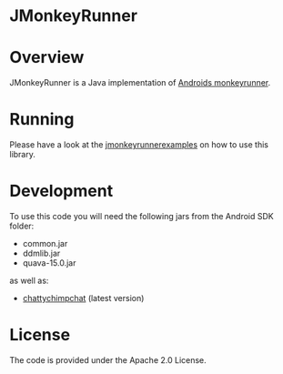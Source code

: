 # JMonkeyRunner

# Overview

JMonkeyRunner is a Java implementation of [Androids monkeyrunner](http://developer.android.com/tools/help/monkeyrunner_concepts.html).

# Running

Please have a look at the [jmonkeyrunnerexamples](http://clemensbartz.github.io/jmonkeyrunnerexamples/) on how to use this library.

# Development

To use this code you will need the following jars from the Android SDK folder:

 * common.jar
 * ddmlib.jar
 * quava-15.0.jar

as well as:

 *  [chattychimpchat](http://clemensbartz.github.io/chattychimpchat/) (latest version)
  
# License

The code is provided under the Apache 2.0 License.